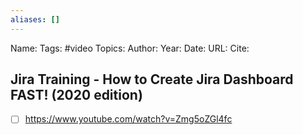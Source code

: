 ```yaml
---
aliases: []
---
```

Name: 
Tags: #video
Topics: 
Author: 
Year: 
Date:
URL: 
Cite: 

## Jira Training - How to Create Jira Dashboard FAST! (2020 edition)
- [ ] https://www.youtube.com/watch?v=Zmg5oZGl4fc
